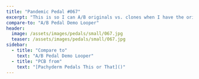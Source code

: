 ```yaml
---
title: "Pandemic Pedal #067"
excerpt: "This is so I can A/B originals vs. clones when I have the orig available. Or just to A/B two pedals against each other. My only mistake is that when you flick the switch right it is the left hand loop and vice versa. The leds light up correctly. So at least I have that going for me."
compare-to: "A/B Pedal Demo Looper"
header:
  image: /assets/images/pedals/small/067.jpg
  teaser: /assets/images/pedals/small/067.jpg
sidebar:
  - title: "Compare to"
    text: "A/B Pedal Demo Looper"
  - title: "PCB from"
    text: "[Pachyderm Pedals This or That]()"
---
```


